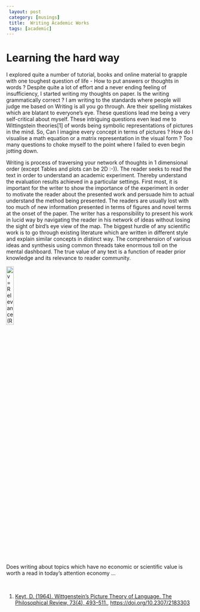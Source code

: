 ```yaml
--- 
 layout: post
 category: [musings] 
 title:  Writing Academic Works
 tags: [academic]
---
```


# Learning the hard way


I explored quite a number of tutorial, books and online material to grapple with one toughest question of life - How to put answers or thoughts in words ? Despite quite a lot of effort and a never ending feeling of insufficiency, I started writing my thoughts on paper. Is the writing grammatically correct ? I am writing to the standards where people will judge me based on Writing is all you go through. Are their spelling mistakes which are blatant to everyone’s eye.  These questions lead me being a very self-critical about myself. These intriguing questions even lead me to Wittingstein theories[1] of words being symbolic representations of pictures in the mind. So, Can I imagine every concept in terms of pictures ? How do I visualise a math equation or a matrix representation in the visual form ? Too many questions to choke myself to the point where I failed to even begin jotting down. 

Writing is process of traversing your network of thoughts in 1 dimensional order (except Tables and plots can be 2D :-)).  The reader seeks to read the text in order to understand an academic experiment. Thereby understand the evaluation results achieved in a particular settings. First most, it is important for the writer to show the importance of the experiment in order to motivate the reader about the presented work and persuade him to actual understand the method being presented. The readers are usually lost with too much of new information presented in terms of figures and novel terms at the onset of the paper. The writer has a responsibility to present his work in lucid way by navigating the reader in his network of ideas without losing the sight of bird’s eye view of the map. The biggest hurdle of any scientific work is to go through existing literature which are written in different style and explain similar concepts in distinct way. The comprehension of various ideas and synthesis using common threads take enormous toll on the mental dashboard. The true value of any text is a function of reader prior knowledge and its relevance to reader community. 

<img src="{{ site.baseurl }}/images/2023/2023_05_09_relevance.png" alt="v=Relevance(Reader,Text)" title="" height="20%"/>

Does writing about topics which have no economic or scientific value is worth a read in today’s attention economy ...

<br>



1. [Keyt, D. (1964). Wittgenstein’s Picture Theory of Language. The Philosophical Review, 73(4), 493–511.](https://www.jstor.org/stable/2183303), https://doi.org/10.2307/2183303

